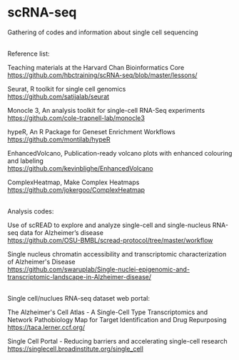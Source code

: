 # scRNA-seq
Gathering of codes and information about single cell sequencing </br></br>


Reference list:

Teaching materials at the Harvard Chan Bioinformatics Core </br>
https://github.com/hbctraining/scRNA-seq/blob/master/lessons/ </br>

Seurat, R toolkit for single cell genomics </br>
https://github.com/satijalab/seurat </br>

Monocle 3, An analysis toolkit for single-cell RNA-Seq experiments </br>
https://github.com/cole-trapnell-lab/monocle3 </br>

hypeR, An R Package for Geneset Enrichment Workflows </br>
https://github.com/montilab/hypeR </br>

EnhancedVolcano, Publication-ready volcano plots with enhanced colouring and labeling </br>
https://github.com/kevinblighe/EnhancedVolcano </br>

ComplexHeatmap, Make Complex Heatmaps </br>
https://github.com/jokergoo/ComplexHeatmap </br></br>


Analysis codes:

Use of scREAD to explore and analyze single-cell and single-nucleus RNA-seq data for Alzheimer’s disease </br>
https://github.com/OSU-BMBL/scread-protocol/tree/master/workflow </br>

Single nucleus chromatin accessibility and transcriptomic characterization of Alzheimer's Disease </br>
https://github.com/swaruplab/Single-nuclei-epigenomic-and-transcriptomic-landscape-in-Alzheimer-disease/ </br></br>



Single cell/nuclues RNA-seq dataset web portal:

The Alzheimer's Cell Atlas - A Single-Cell Type Transcriptomics and Network Pathobiology Map for Target Identification and Drug Repurposing </br>
https://taca.lerner.ccf.org/ </br>

Single Cell Portal - Reducing barriers and accelerating single-cell research </br>
https://singlecell.broadinstitute.org/single_cell </br>





